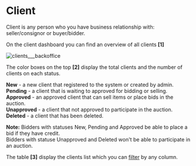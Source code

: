 # Client
Client is any person who you have business relationship with: seller/consignor or buyer/bidder.

On the client dashboard you can find an overview of all clients **[1]** 

![clients___backoffice](https://user-images.githubusercontent.com/20393485/44705357-1564fb80-aaa7-11e8-8605-62e7ea5087b2.jpg)


The color boxes on the top **[2]** display the total clients and the number of clients on each status.

**New** - a new client that registered to the system or created by admin. 
**Pending** -  a client that is waiting to approved for bidding or selling.  
**Approved** - an approved client that can sell items or place bids in the auction.  
**Unapproved** - a client that not approved to participate in the auction.  
**Deleted** - a client that has been deleted.  

**Note:** Bidders with statuses New, Pending and Approved be able to place a bid if they have credit.  
Bidders with statuse Unapproved and Deleted won't be able to participate in an auction.

The table **[3]** display the clients list which you can [filter](../client/how-to-find-an-existing-client.md) by any column.
